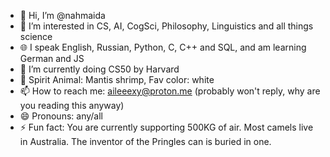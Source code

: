 - 👋 Hi, I’m @nahmaida
- 👀 I’m interested in CS, AI, CogSci, Philosophy, Linguistics and all things science
- 🌐 I speak English, Russian, Python, C, C++ and SQL, and am learning German and JS
- 🌱 I’m currently doing CS50 by Harvard
- 💞️ Spirit Animal: Mantis shrimp, Fav color: white
- 📫 How to reach me: aileeexy@proton.me (probably won't reply, why are you reading this anyway)
- 😄 Pronouns: any/all
- ⚡ Fun fact: You are currently supporting 500KG of air. Most camels live in Australia. The inventor of the Pringles can is buried in one. 

<!---
nahmaida/nahmaida is a ✨ special ✨ repository because its `README.md` (this file) appears on your GitHub profile.
You can click the Preview link to take a look at your changes.
--->
